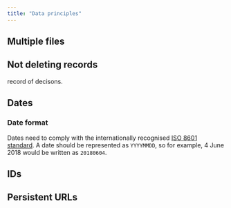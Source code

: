 ```yaml
---
title: "Data principles"
---
```


## Multiple files

## Not deleting records

record of decisons. 

## Dates

### Date format

Dates need to comply with the internationally recognised [ISO 8601 standard](https://en.wikipedia.org/wiki/ISO_8601). A date should be represented as `YYYYMMDD`, so for example, 4 June 2018 would be written as `20180604`.

## IDs

## Persistent URLs